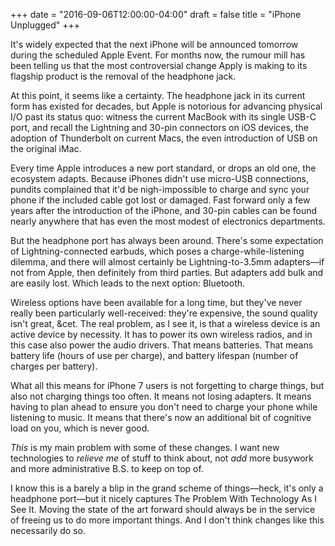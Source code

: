 +++
date = "2016-09-06T12:00:00-04:00"
draft = false
title = "iPhone Unplugged"
+++

It's widely expected that the next iPhone will be announced tomorrow during the scheduled Apple Event. For months now, the rumour mill has been telling us that the most controversial change Apply is making to its flagship product is the removal of the headphone jack.

At this point, it seems like a certainty. The headphone jack in its current form has existed for decades, but Apple is notorious for advancing physical I/O past its status quo: witness the current MacBook with its single USB-C port, and recall the Lightning and 30-pin connectors on iOS devices, the adoption of Thunderbolt on current Macs, the even introduction of USB on the original iMac.

Every time Apple introduces a new port standard, or drops an old one, the ecosystem adapts. Because iPhones didn't use micro-USB connections, pundits complained that it'd be nigh-impossible to charge and sync your phone if the included cable got lost or damaged. Fast forward only a few years after the introduction of the iPhone, and 30-pin cables can be found nearly anywhere that has even the most modest of electronics departments.

But the headphone port has always been around. There's some expectation of Lightning-connected earbuds, which poses a charge-while-listening dilemma, and there will almost certainly be Lightning-to-3.5mm adapters&mdash;if not from Apple, then definitely from third parties. But adapters add bulk and are easily lost. Which leads to the next option: Bluetooth.

Wireless options have been available for a long time, but they've never really been particularly well-received: they're expensive, the sound quality isn't great, &cet. The real problem, as I see it, is that a wireless device is an active device by necessity. It has to power its own wireless radios, and in this case also power the audio drivers. That means batteries. That means battery life (hours of use per charge), and battery lifespan (number of charges per battery).

What all this means for iPhone 7 users is not forgetting to charge things, but also not charging things too often. It means not losing adapters. It means having to plan ahead to ensure you don't need to charge your phone while listening to music. It means that there's now an additional bit of cognitive load on you, which is never good.

_This_ is my main problem with some of these changes. I want new technologies to _relieve me_ of stuff to think about, not _add_ more busywork and more administrative B.S. to keep on top of.

I know this is a barely a blip in the grand scheme of things&mdash;heck, it's only a headphone port&mdash;but it nicely captures The Problem With Technology As I See It. Moving the state of the art forward should always be in the service of freeing us to do more important things. And I don't think changes like this necessarily do so.

